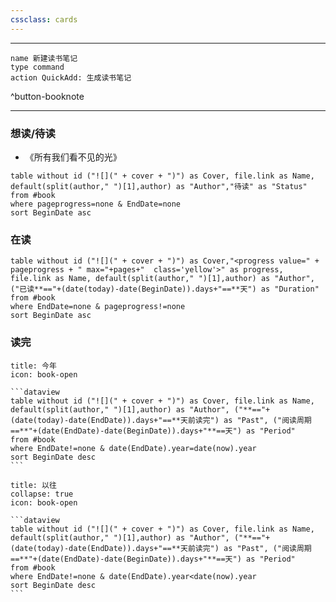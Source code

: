 ```yaml
---
cssclass: cards
---
```

---

```button
name 新建读书笔记
type command
action QuickAdd: 生成读书笔记
```
^button-booknote

---

### 想读/待读
- 《所有我们看不见的光》
```dataview
table without id ("![](" + cover + ")") as Cover, file.link as Name, default(split(author," ")[1],author) as "Author","待读" as "Status"
from #book  
where pageprogress=none & EndDate=none
sort BeginDate asc

```
### 在读
```dataview
table without id ("![](" + cover + ")") as Cover,"<progress value=" + pageprogress + " max="+pages+"  class='yellow'>" as progress, file.link as Name, default(split(author," ")[1],author) as "Author",  ("已读**=="+(date(today)-date(BeginDate)).days+"==**天") as "Duration" 
from #book  
where EndDate=none & pageprogress!=none 
sort BeginDate asc

```

### 读完
````ad-blank
title: 今年
icon: book-open

```dataview
table without id ("![](" + cover + ")") as Cover, file.link as Name, default(split(author," ")[1],author) as "Author", ("**=="+(date(today)-date(EndDate)).days+"==**天前读完") as "Past", ("阅读周期==**"+(date(EndDate)-date(BeginDate)).days+"**==天") as "Period"
from #book
where EndDate!=none & date(EndDate).year=date(now).year
sort BeginDate desc
```
````

````ad-blank
title: 以往
collapse: true
icon: book-open

```dataview
table without id ("![](" + cover + ")") as Cover, file.link as Name, default(split(author," ")[1],author) as "Author", ("**=="+(date(today)-date(EndDate)).days+"==**天前读完") as "Past", ("阅读周期==**"+(date(EndDate)-date(BeginDate)).days+"**==天") as "Period"
from #book  
where EndDate!=none & date(EndDate).year<date(now).year
sort BeginDate desc
```

````
